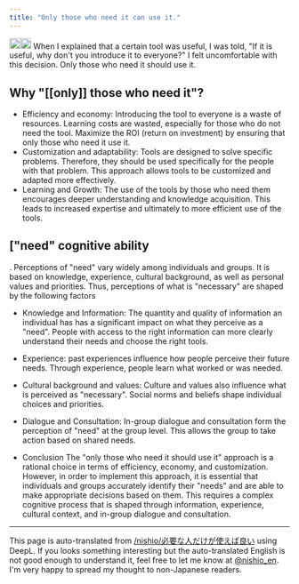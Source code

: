 ```yaml
---
title: "Only those who need it can use it."
---
```


<img src='https://scrapbox.io/api/pages/nishio-en/nishio/icon' alt='nishio.icon' height="19.5"/><img src='https://scrapbox.io/api/pages/nishio-en/gpt/icon' alt='gpt.icon' height="19.5"/>
When I explained that a certain tool was useful, I was told, "If it is useful, why don't you introduce it to everyone?" I felt uncomfortable with this decision. Only those who need it should use it.

## Why "[[only]] those who need it"?
- Efficiency and economy: Introducing the tool to everyone is a waste of resources. Learning costs are wasted, especially for those who do not need the tool. Maximize the ROI (return on investment) by ensuring that only those who need it use it.
- Customization and adaptability: Tools are designed to solve specific problems. Therefore, they should be used specifically for the people with that problem. This approach allows tools to be customized and adapted more effectively.
- Learning and Growth: The use of the tools by those who need them encourages deeper understanding and knowledge acquisition. This leads to increased expertise and ultimately to more efficient use of the tools.

## ["need" cognitive ability
.
Perceptions of "need" vary widely among individuals and groups. It is based on knowledge, experience, cultural background, as well as personal values and priorities. Thus, perceptions of what is "necessary" are shaped by the following factors
- Knowledge and Information: The quantity and quality of information an individual has has a significant impact on what they perceive as a "need". People with access to the right information can more clearly understand their needs and choose the right tools.
- Experience: past experiences influence how people perceive their future needs. Through experience, people learn what worked or was needed.
- Cultural background and values: Culture and values also influence what is perceived as "necessary". Social norms and beliefs shape individual choices and priorities.
- Dialogue and Consultation: In-group dialogue and consultation form the perception of "need" at the group level. This allows the group to take action based on shared needs.

- Conclusion
The "only those who need it should use it" approach is a rational choice in terms of efficiency, economy, and customization. However, in order to implement this approach, it is essential that individuals and groups accurately identify their "needs" and are able to make appropriate decisions based on them. This requires a complex cognitive process that is shaped through information, experience, cultural context, and in-group dialogue and consultation.


---
This page is auto-translated from [/nishio/必要な人だけが使えば良い](https://scrapbox.io/nishio/必要な人だけが使えば良い) using DeepL. If you looks something interesting but the auto-translated English is not good enough to understand it, feel free to let me know at [@nishio_en](https://twitter.com/nishio_en). I'm very happy to spread my thought to non-Japanese readers.